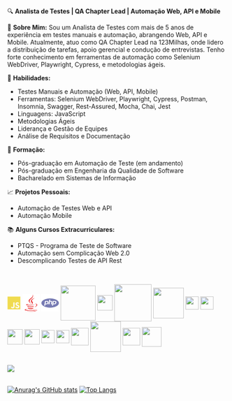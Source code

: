🔍 **Analista de Testes | QA Chapter Lead | Automação Web, API e Mobile**

🎯 **Sobre Mim:**
Sou um Analista de Testes com mais de 5 anos de experiência em testes manuais e automação, abrangendo Web, API e Mobile. Atualmente, atuo como QA Chapter Lead na 123Milhas, onde lidero a distribuição de tarefas, apoio gerencial e condução de entrevistas. Tenho forte conhecimento em ferramentas de automação como Selenium WebDriver, Playwright, Cypress, e metodologias ágeis.

🚀 **Habilidades:**
- Testes Manuais e Automação (Web, API, Mobile)
- Ferramentas: Selenium WebDriver, Playwright, Cypress, Postman, Insomnia, Swagger, Rest-Assured, Mocha, Chai, Jest
- Linguagens: JavaScript
- Metodologias Ágeis
- Liderança e Gestão de Equipes
- Análise de Requisitos e Documentação

🌱 **Formação:**
- Pós-graduação em Automação de Teste (em andamento)
- Pós-graduação em Engenharia da Qualidade de Software
- Bacharelado em Sistemas de Informação

📈 **Projetos Pessoais:**
- Automação de Testes Web e API
- Automação Mobile

📚 **Alguns Cursos Extracurriculares:**
- PTQS - Programa de Teste de Software
- Automação sem Complicação Web 2.0
- Descomplicando Testes de API Rest

##

<div style="display: inline_block"><br>
  <img align="center" height="30" width="30" src="https://raw.githubusercontent.com/devicons/devicon/master/icons/javascript/javascript-plain.svg">
  <img align="center" height="40" width="40" src="https://raw.githubusercontent.com/devicons/devicon/master/icons/java/java-plain.svg">
  <img align="center" height="40" width="40" src="https://raw.githubusercontent.com/devicons/devicon/master/icons/php/php-plain.svg">
  
  <img align="center" height="80" width="80" img src="https://cdn.jsdelivr.net/gh/devicons/devicon/icons/nodejs/nodejs-original-wordmark.svg" />

  <img align="center" height="35" width="35" img src="https://cdn.jsdelivr.net/gh/devicons/devicon@latest/icons/laravel/laravel-original.svg" />
  <img align="center" height="85" width="85" img src="https://cdn.jsdelivr.net/gh/devicons/devicon/icons/sequelize/sequelize-original-wordmark.svg" />
  <img align="center" height="70" width="70" img src="https://cdn.jsdelivr.net/gh/devicons/devicon/icons/express/express-original-wordmark.svg" />
  
  <img align="center" height="30" width="30" img src="https://cdn.jsdelivr.net/gh/devicons/devicon/icons/selenium/selenium-original.svg" />
  <img align="center" height="30" width="30" img src="https://cdn.jsdelivr.net/gh/devicons/devicon/icons/cucumber/cucumber-plain.svg" />
  <img align="center" height="35" width="35" img src="https://cdn.jsdelivr.net/gh/devicons/devicon/icons/jest/jest-plain.svg" />
  <img align="center" height="35" width="35" img src="https://cdn.jsdelivr.net/gh/devicons/devicon/icons/mocha/mocha-plain.svg" />
  
  <img align="center" height="30" width="30" img src="https://cdn.jsdelivr.net/gh/devicons/devicon/icons/vscode/vscode-original.svg" />
  <img align="center" height="30" width="30" img src="https://cdn.jsdelivr.net/gh/devicons/devicon/icons/intellij/intellij-original.svg" />
  
  <img align="center" height="40" width="40" img src="https://cdn.jsdelivr.net/gh/devicons/devicon/icons/jira/jira-original-wordmark.svg" />
  
  <img align="center" height="70" width="70" img src="https://cdn.jsdelivr.net/gh/devicons/devicon/icons/mysql/mysql-original-wordmark.svg" />
  <img align="center" height="40" width="40" img src="https://cdn.jsdelivr.net/gh/devicons/devicon/icons/redis/redis-original-wordmark.svg" />
  
  <img align="center" height="45" width="45" img src="https://cdn.jsdelivr.net/gh/devicons/devicon@latest/icons/docker/docker-original-wordmark.svg" />

</div>

##

<div> 
  <a href="https://br.linkedin.com/in/leonardo-luiz-padilha" target="_blank"><img src="https://img.shields.io/badge/-LinkedIn-%230077B5?style=for-the- badge&logo=linkedin&logoColor=white" target="_blank"></a> 
</div>

##

[![Anurag's GitHub stats](https://github-readme-stats.vercel.app/api?username=leonardopadilha)](https://github.com/anuraghazra/github-readme-stats)
[![Top Langs](https://github-readme-stats.vercel.app/api/top-langs/?username=leonardopadilha&layout=compact)](https://github.com/anuraghazra/github-readme-stats)











